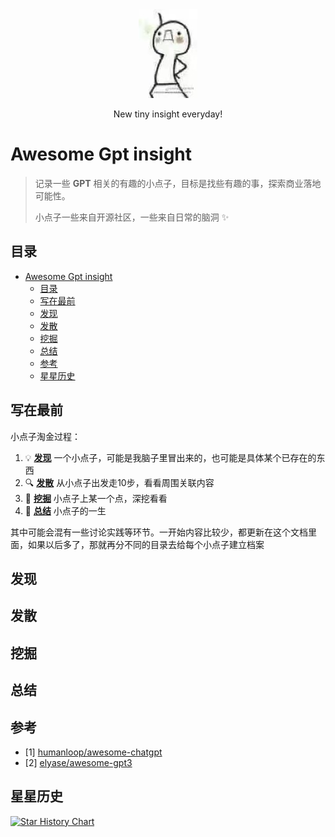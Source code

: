 <div align="center">
<img src="imgs/beconfident.jpg" alt="be confident"/>

<p>New tiny insight everyday!</p>
</div>


# Awesome Gpt insight 
> 记录一些 __GPT__ 相关的有趣的小点子，目标是找些有趣的事，探索商业落地可能性。
>
> 小点子一些来自开源社区，一些来自日常的脑洞 :sparkles:

## 目录
- [Awesome Gpt insight](#awesome-gpt-insight)
  - [目录](#目录)
  - [写在最前](#写在最前)
  - [发现](#发现)
  - [发散](#发散)
  - [挖掘](#挖掘)
  - [总结](#总结)
  - [参考](#参考)
  - [星星历史](#星星历史)
  
## 写在最前
小点子淘金过程：
1. :bulb: __[发现](#发现)__ 一个小点子，可能是我脑子里冒出来的，也可能是具体某个已存在的东西
2. :mag: __[发散](#发散)__ 从小点子出发走10步，看看周围关联内容
3. :hammer: __[挖掘](#挖掘)__ 小点子上某一个点，深挖看看
4. :dart: __[总结](#总结)__ 小点子的一生

其中可能会混有一些讨论实践等环节。一开始内容比较少，都更新在这个文档里面，如果以后多了，那就再分不同的目录去给每个小点子建立档案

## 发现

## 发散

## 挖掘

## 总结


## 参考 
- [1] [humanloop/awesome-chatgpt](https://github.com/humanloop/awesome-chatgpt)
- [2] [elyase/awesome-gpt3](https://github.com/elyase/awesome-gpt3)


## 星星历史

[![Star History Chart](https://api.star-history.com/svg?repos=daniyuu/awesome-gpt-insight-zh&type=Date)](https://github.com/daniyuu/awesome-gpt-insight-zh)